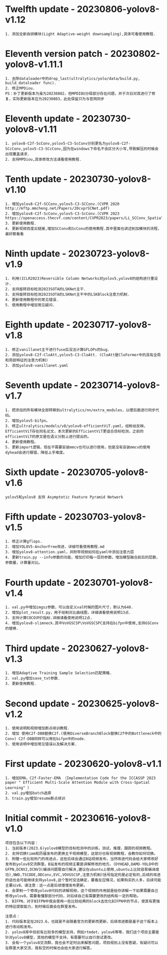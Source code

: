 # Twelfth update - 20230806-yolov8-v1.12
    1. 添加全新自研模块(Light Adaptive-weight downsampling),具体可看使用教程.

# Eleventh version patch - 20230802-yolov8-v1.11.1
    1. 去除dataloader中的drop_last(ultralytics/yolo/data/build.py, build_dataloader func).
    2. 修正MPDiou.
    PS：补丁更新版本为虽为20230802，但MPDIOU分母部分存在问题，并于次日对其进行了修复，实际更新版本应为20230803，此处保留只为与官网同步

# Eleventh update - 20230730-yolov8-v1.11
    1. yolov8-C2f-ScConv,yolov5-C3-ScConv分别更名为yolov8-C2f-SCcConv,yolov5-C3-SCcConv,因为在windows下命名不会区分大小写,导致解压的时候会出现覆盖请求.
    2. 支持MPDiou,具体修改方法请看使用教程.

# Tenth update - 20230730-yolov8-v1.10
    1. 增加yolov8-C2f-SCConv,yolov5-C3-SCConv.(CVPR 2020 http://mftp.mmcheng.net/Papers/20cvprSCNet.pdf)
    2. 增加yolov8-C2f-ScConv,yolov5-C3-ScConv.(CVPR 2023 https://openaccess.thecvf.com/content/CVPR2023/papers/Li_SCConv_Spatial_and_Channel_Reconstruction_Convolution_for_Feature_Redundancy_CVPR_2023_paper.pdf)
    3. 更新使用教程.
    4. 更新视频百度云链接,增加SCConv和ScConv的使用教程.其中里面也讲述到加模块的流程，最好都看看

# Ninth update - 20230723-yolov8-v1.9
    1. 利用(ICLR2023)Reversible Column Networks对yolov5,yolov8的结构进行重设计.
    2. 支持旋转目标检测2023SOTA的LSKNet主干.
    3. 支持旋转目标检测2023SOTA的LSKNet主干中的LSKBlock注意力机制.
    4. 更新使用教程中的常见错误.
    5. 使用教程中增加常见疑问.

# Eighth update - 20230717-yolov8-v1.8
    1. 修正vanillanet主干进行fuse后没法计算GFLOPs的bug.
    2. 添加yolov8-C2f-CloAtt,yolov5-C3-CloAtt. (CloAtt是CloFormer中的具有全局和局部特征的注意力机制)
    3. 添加yolov8-vanillanet.yaml

# Seventh update - 20230714-yolov8-v1.7
    1. 把添加的所有模块全部转移到ultralytics/nn/extra_modules，以便后面进行同步代码。
    2. 增加yolov5-bifpn。
    3. 修正ultralytics/models/v8/yolov8-efficientViT.yaml，经粉丝反映，EfficientViT存在同名论文，本次更新的EfficientViT更适合目标检测，之前的efficientViT的原文是在语义分割上进行提出的。
    4. 更新使用教程。
    5. 更新import逻辑，现在不需要安装mmcv也可以进行使用，但是没有安装mmcv的使用dyhead会进行报错，降低上手难度。

# Sixth update - 20230705-yolov8-v1.6
    yolov5和yolov8 支持 Asymptotic Feature Pyramid Network

# Fifth update - 20230703-yolov8-v1.5
    1. 修正计算gflops.
    2. 增加YOLOV5-AnchorFree改进，详细可看使用教程.md
    3. 增加yolov8-attention.yaml，并附带视频如何在yaml中添加注意力层
    4. 更新train.py --info参数的功能，增加打印每一层的参数，增加模型融合前后的层数，参数量，计算量对比。

# Fourth update - 20230701-yolov8-v1.4
    1. val.py中增加imgsz参数，可以自定义val时候的图片尺寸，默认为640.
    2. 增加plot_result.py，用于绘制对比曲线图，详细请看使用说明13点.
    3. 支持计算COCO评价指标.详细请看使用说明12点.
    4. 增加yolov8-slimneck.其中VoVGSCSP\VoVGSCSPC支持在bifpn中使用,支持GSConv的替换.

# Third update - 20230627-yolov8-v1.3
    1. 增加Adaptive Training Sample Selection匹配策略.
    2. val.py增加save_txt参数.
    3. 更新使用教程.

# Second update - 20230625-yolov8-v1.2
    1. 使用说明和视频增加断点续训教程.
    2. 增加 使用C2f-DBB替换C2f.(使用DiverseBranchBlock替换C2f中的Bottleneck中的Conv) C2f-DBB同样可以用在bifpn中的node.
    3. 使用说明中增加常见错误以及解决方案.

# First update - 20230620-yolov8-v1.1
    1. 增加EMA，C2f-Faster-EMA （Implementation Code for the ICCASSP 2023 paper " Efficient Multi-Scale Attention Module with Cross-Spatial Learning" ）
    2. val.py增加batch选择
    3. train.py增加resume断点续训 

# Initial commit - 20230616-yolov8-v1.0
    项目包含以下内容：
    1. 当前版本(2023.6)yolov8模型的目标检测中的训练，测试，推理，跟踪的视频教程。
    2. 支持切换timm和历届发布的更换主干视频模型，这部分也有视频教程，会教你如何切换。
    3. 附赠一些比较热门的改进点，这些后续会通过B站视频发布，当然改进代码会给大家修改好发布到yolov8交流群里。B站发布的视频主要是讲解修改的地方。(DYHEAD,DAMO-YOLO中的GFPN,DCNV2,DCNV3(编译问题需自行解决,建议在ubuntu上使用,ubuntu上比较容易编译成功),NWD,TSCODE,ODConv,EVC,VOVGSCSP,注意力机制)括号指定的是必定有的,后续的改进的话也会可能继续支持yolov8,这个暂时没法确定，要看反应情况，如果购买的人多，后续可能主要以v8。请注意：这一点是后续慢慢发布更新。
    4. 会录制一个修改yolov8代码的讲解视频，这个视频的作用就是给你讲解一下如果需要自己修改yolov8，需要看懂那部分代码，对后续自己有需要更改的结构有一定的帮助。
    5. BIFPN，对于BIFPN中我会使用一些比较经典的block去优化BIFPN中的节点，使其有更强的特征提取能力，到时候后面会在群里发布。

    注意点：
    1. 代码版本定在2023.6，也就是不会随着官方的更新而更新，后续改进都是基于这个版本上进行改动和发布。
    2. yolov8库中目前有比较多的模型支持，例如rtmdet，yolov6等等，我们这个项目主要是针对yolov8模型，其他的模型不支持，有需要可以自行尝试更改。
    3. 会有一个yolov8交流群，我也会不定时出来解答问题，项目规则上没有答疑，有疑问可以在群里大家交流，我有空的时候也会给大家进行解答。